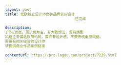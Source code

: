 ```yaml
---                
layout: post       
title: 北欧独立设计师女装品牌官网设计
                                已完成
           
description: 
1个长页面，展示页为主，有大致想法，没有原型
风格主要偏北欧简约风，需要有设计感，不要传统电商风格。
需要有相关经验的设计师
请提供商业作品案例链接
     
contenturl: https://pro.lagou.com/project/7229.html      
---                 
```

